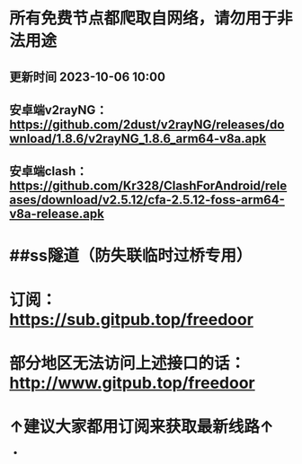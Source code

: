 所有免费节点都爬取自网络，请勿用于非法用途
===
更新时间 2023-10-06 10:00
-

安卓端v2rayNG： https://github.com/2dust/v2rayNG/releases/download/1.8.6/v2rayNG_1.8.6_arm64-v8a.apk
-
安卓端clash：https://github.com/Kr328/ClashForAndroid/releases/download/v2.5.12/cfa-2.5.12-foss-arm64-v8a-release.apk
-


##ss隧道（防失联临时过桥专用）
===
订阅：https://sub.gitpub.top/freedoor
==
部分地区无法访问上述接口的话：http://www.gitpub.top/freedoor
==
↑建议大家都用订阅来获取最新线路↑
==

    
-

```javascript



```
